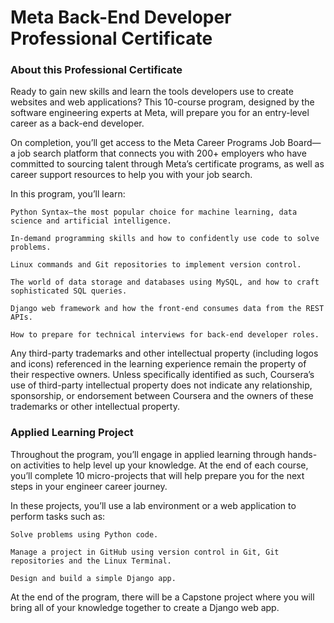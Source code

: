# Meta Back-End Developer Professional Certificate

### About this Professional Certificate

Ready to gain new skills and learn the tools developers use to create websites and web applications? This 10-course program, designed by the software engineering experts at  Meta, will prepare you for an entry-level career as a back-end developer. 

On completion, you’ll get access to the Meta Career Programs Job Board—a job search platform that connects you with 200+ employers who have committed to sourcing talent through Meta’s certificate programs, as well as career support resources to help you with your job search.

In this program, you’ll learn:

    Python Syntax—the most popular choice for machine learning, data science and artificial intelligence.

    In-demand programming skills and how to confidently use code to solve problems. 

    Linux commands and Git repositories to implement version control.

    The world of data storage and databases using MySQL, and how to craft sophisticated SQL queries. 

    Django web framework and how the front-end consumes data from the REST APIs. 

    How to prepare for technical interviews for back-end developer roles.

Any third-party trademarks and other intellectual property (including logos and icons) referenced in the learning experience remain the property of their respective owners. Unless specifically identified as such, Coursera’s use of third-party intellectual property does not indicate any relationship, sponsorship, or endorsement between Coursera and the owners of these trademarks or other intellectual property.

### Applied Learning Project

Throughout the program, you’ll engage in applied learning through hands-on activities to help level up your knowledge. At the end of each course, you’ll complete 10 micro-projects that will help prepare you for the next steps in your engineer career journey. 

In these projects, you’ll use a lab environment or a web application to perform tasks such as:   

    Solve problems using Python code. 

    Manage a project in GitHub using version control in Git, Git repositories and the Linux Terminal. 

    Design and build a simple Django app. 

At the end of the program, there will be a Capstone project where you will bring all of your knowledge together to create a Django web app.

